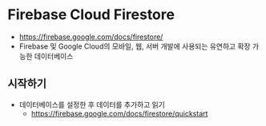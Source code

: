 # Firebase Cloud Firestore
* https://firebase.google.com/docs/firestore/
* Firebase 및 Google Cloud의 모바일, 웹, 서버 개발에 사용되는 유연하고 확장 가능한 데이터베이스

## 시작하기
* 데이터베이스를 설정한 후 데이터를 추가하고 읽기
  * https://firebase.google.com/docs/firestore/quickstart
